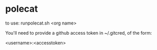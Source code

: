 # polecat

to use:
runpolecat.sh \<org name\>

You'll need to provide a github access token in ~/.gitcred, of the form:

\<username\>:\<accesstoken\>
